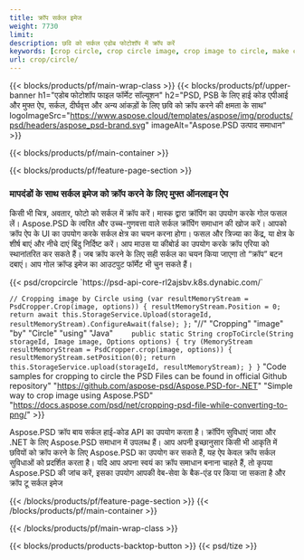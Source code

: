 ```yaml
---
title: क्रॉप सर्कल इमेज
weight: 7730
limit: 
description: छवि को सर्कल एडोब फोटोशॉप में क्रॉप करें
keywords: [crop circle, crop circle image, crop image to circle, make circle photo]
url: crop/circle/
---
```

{{< blocks/products/pf/main-wrap-class >}}
{{< blocks/products/pf/upper-banner h1="एडोब फोटोशॉप फाइल फॉर्मेट सॉल्यूशन" h2="PSD, PSB के लिए हाई कोड एपीआई और मुफ्त ऐप, सर्कल, दीर्घवृत्त और अन्य आंकड़ों के लिए छवि को क्रॉप करने की क्षमता के साथ" logoImageSrc="https://www.aspose.cloud/templates/aspose/img/products/psd/headers/aspose_psd-brand.svg" imageAlt="Aspose.PSD उत्पाद समाधान" >}}

{{< blocks/products/pf/main-container >}}

{{< blocks/products/pf/feature-page-section >}}
<h3 class="headingpdleft">मापदंडों के साथ सर्कल इमेज को क्रॉप करने के लिए मुफ्त ऑनलाइन ऐप</h3>
<p>किसी भी चित्र, अवतार, फोटो को सर्कल में क्रॉप करें। मास्क द्वारा क्रॉपिंग का उपयोग करके गोल फसल लें। Aspose.PSD के त्वरित और उच्च-गुणवत्ता वाले सर्कल क्रॉपिंग समाधान की खोज करें। आपको क्रॉप ऐप के UI का उपयोग करके सर्कल क्षेत्र का चयन करना होगा। फसल और त्रिज्या का केंद्र, या क्षेत्र के शीर्ष बाएं और नीचे दाएं बिंदु निर्दिष्ट करें। आप माउस या कीबोर्ड का उपयोग करके क्रॉप एरिया को स्थानांतरित कर सकते हैं। जब क्रॉप करने के लिए सही सर्कल का चयन किया जाएगा तो “क्रॉप” बटन दबाएं। आप गोल क्रॉप्ड इमेज का आउटपुट फॉर्मेट भी चुन सकते हैं।</p>
{{< psd/cropcircle `https://psd-api-core-rl2ajsbv.k8s.dynabic.com/` 

`// Cropping image by Circle
using (var resultMemoryStream = PsdCropper.Crop(image, options))
{
	resultMemoryStream.Position = 0;
	return await this.StorageService.Upload(storageId, resultMemoryStream).ConfigureAwait(false);
};` 
     "//" "Cropping" "image" "by" "Circle" "using" "Java" 
`    public static String cropToCircle(String storageId, Image image, Options options) {
        try (MemoryStream resultMemoryStream = PsdCropper.crop(image, options)) {
            resultMemoryStream.setPosition(0);
            return this.StorageService.upload(storageId, resultMemoryStream);
        }
    }` 
"Code samples for cropping to circle the PSD Files can be found in official Github repository"  "https://github.com/aspose-psd/Aspose.PSD-for-.NET" 
"Simple way to crop image using Aspose.PSD" "https://docs.aspose.com/psd/net/cropping-psd-file-while-converting-to-png/" >}}
<p>Aspose.PSD क्रॉप बाय सर्कल हाई-कोड API का उपयोग करता है। क्रॉपिंग सुविधाएं जावा और .NET के लिए Aspose.PSD समाधान में उपलब्ध हैं। आप अपनी इच्छानुसार किसी भी आकृति में छवियों को क्रॉप करने के लिए Aspose.PSD का उपयोग कर सकते हैं, यह ऐप केवल क्रॉप सर्कल सुविधाओं को प्रदर्शित करता है। यदि आप अपना स्वयं का क्रॉप समाधान बनाना चाहते हैं, तो कृपया Aspose.PSD की जांच करें, इसका उपयोग आपकी वेब-सेवा के बैक-एंड पर किया जा सकता है और क्रॉप टू सर्कल इमेज</p>
<!--<ul>
<li><a href="psb">PSB Circle Crop</a></li>
<li><a href="ellipse">Ellipse crop App</a></li>
</ul>-->
{{< /blocks/products/pf/feature-page-section >}}
{{< /blocks/products/pf/main-container >}}


{{< /blocks/products/pf/main-wrap-class >}}

{{< blocks/products/products-backtop-button >}}
{{< psd/tize >}}
